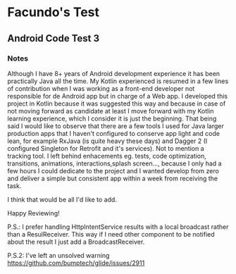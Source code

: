 # Facundo's Test

## Android Code Test 3

### Notes

Although I have 8+ years of Android development experience it has been practically Java all the time. My Kotlin experienced is resumed in a few lines of contribution when I was working as a front-end developer not responsible for de Android app but in charge of a Web app. I developed this project in Kotlin because it was suggested this way and because in case of not moving forward as candidate at least I move forward with my Kotlin learning experience, which I consider it is just the beginning.
That being said I would like to observe that there are a few tools I used for Java larger production apps that I haven't configured to conserve app light and code lean, for example RxJava (is quite heavy these days) and Dagger 2 (I configured Singleton for Retrofit and it's services). Not to mention a tracking tool.
I left behind enhacements eg. tests, code optimization, transitions, animations, interactions,splash screen..., because I only had a few hours I could dedicate to the project and I wanted develop from zero and deliver a simple but consistent app within a week from receiving the task.

I think that would be all I'd like to add.

Happy Reviewing!

P.S.: I prefer handling HttpIntentService results with a local broadcast rather than a ResulReceiver. This way if I need other component to be notified about the result I just add a BroadcastReceiver. 

P.S.2: I've left an unsolved warning  https://github.com/bumptech/glide/issues/2911